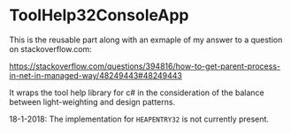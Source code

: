 # ToolHelp32ConsoleApp
This is the reusable part along with an exmaple of my answer to a question on stackoverflow.com: 

https://stackoverflow.com/questions/394816/how-to-get-parent-process-in-net-in-managed-way/48249443#48249443

It wraps the tool help library for c# in the consideration of the balance between light-weighting and design patterns. 

18-1-2018: The implementation for `HEAPENTRY32` is not currently present. 
